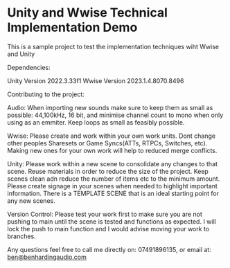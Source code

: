# Unity and Wwise Technical Implementation Demo 
This is a sample project to test the implementation techniques wiht Wwise and Unity

Dependencies: 

Unity Version 2022.3.33f1
Wwise Version 2023.1.4.8070.8496

Contributing to the project: 

Audio:
When importing new sounds make sure to keep them as small as possible:
44,100kHz, 16 bit, and minimise channel count to mono when only using as an emmiter. 
Keep loops as small as feasibly possible.

Wwise: 
Please create and work within your own work units. 
Dont change other peoples Sharesets or Game Syncs(ATTs, RTPCs, Switches, etc). Making new ones for your own work will help to reduced merge conflicts. 

Unity: 
Please work within a new scene to consolidate any changes to that scene. 
Reuse materials in order to reduce the size of the project. 
Keep scenes clean adn reduce the number of items etc to the minimum amount. 
Please create signage in your scenes when needed to highlight important information. 
There is a TEMPLATE SCENE that is an ideal starting point for any new scenes.


Version Control: 
Please test your work first to make sure you are not pushing to main until the scene is tested and functions as expected. 
I will lock the push to main function and I would advise moving your work to branches.

Any questions feel free to call me directly on: 07491896135, or email at: ben@benhardingaudio.com


